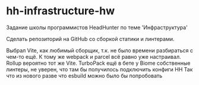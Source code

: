 # hh-infrastructure-hw

Задание школы программистов HeadHunter по теме 'Инфраструктура'

Сделать репозиторий на GitHub со сборкой статики и линтерами.

Выбрал Vite, как любимый сборщик, т.к. не было времени разбираться с чем-то ещё.
К тому же webpack и parcel всё равно уже настраивал.
Rollup вероятно тот же Vite.
TurboPack ещё в бете
у Biome собственные линтеры, не уверен, что там бы получилось подключить конфиги HH
Так что из нового разве что esbuild можно было бы попробовать
